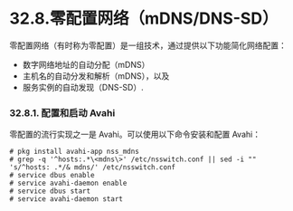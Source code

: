 # 32.8.零配置网络（mDNS/DNS-SD）

零配置网络（有时称为零配置）是一组技术，通过提供以下功能简化网络配置：

* 数字网络地址的自动分配（mDNS）
* 主机名的自动分发和解析（mDNS），以及
* 服务实例的自动发现（DNS-SD）.

### 32.8.1. 配置和启动 Avahi

零配置的流行实现之一是 Avahi。可以使用以下命令安装和配置 Avahi：

```
# pkg install avahi-app nss_mdns
# grep -q '^hosts:.*\<mdns\>' /etc/nsswitch.conf || sed -i "" 's/^hosts: .*/& mdns/' /etc/nsswitch.conf
# service dbus enable
# service avahi-daemon enable
# service dbus start
# service avahi-daemon start
```
